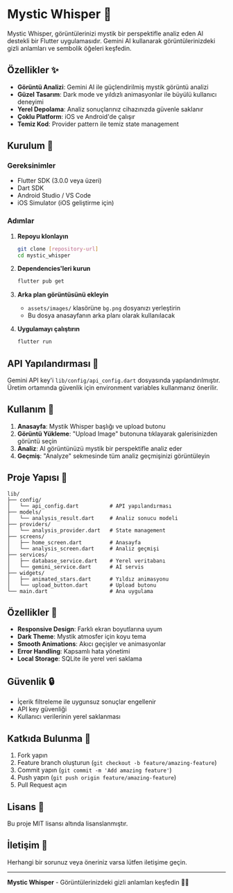 # Mystic Whisper 🔮

Mystic Whisper, görüntülerinizi mystik bir perspektifle analiz eden AI destekli bir Flutter uygulamasıdır. Gemini AI kullanarak görüntülerinizdeki gizli anlamları ve sembolik öğeleri keşfedin.

## Özellikler ✨

- **Görüntü Analizi**: Gemini AI ile güçlendirilmiş mystik görüntü analizi
- **Güzel Tasarım**: Dark mode ve yıldızlı animasyonlar ile büyülü kullanıcı deneyimi
- **Yerel Depolama**: Analiz sonuçlarınız cihazınızda güvenle saklanır
- **Çoklu Platform**: iOS ve Android'de çalışır
- **Temiz Kod**: Provider pattern ile temiz state management

## Kurulum 🚀

### Gereksinimler
- Flutter SDK (3.0.0 veya üzeri)
- Dart SDK
- Android Studio / VS Code
- iOS Simulator (iOS geliştirme için)

### Adımlar

1. **Repoyu klonlayın**
   ```bash
   git clone [repository-url]
   cd mystic_whisper
   ```

2. **Dependencies'leri kurun**
   ```bash
   flutter pub get
   ```

3. **Arka plan görüntüsünü ekleyin**
   - `assets/images/` klasörüne `bg.png` dosyanızı yerleştirin
   - Bu dosya anasayfanın arka planı olarak kullanılacak

4. **Uygulamayı çalıştırın**
   ```bash
   flutter run
   ```

## API Yapılandırması 🔧

Gemini API key'i `lib/config/api_config.dart` dosyasında yapılandırılmıştır. Üretim ortamında güvenlik için environment variables kullanmanız önerilir.

## Kullanım 📱

1. **Anasayfa**: Mystik Whisper başlığı ve upload butonu
2. **Görüntü Yükleme**: "Upload Image" butonuna tıklayarak galerisinizden görüntü seçin
3. **Analiz**: AI görüntünüzü mystik bir perspektifle analiz eder
4. **Geçmiş**: "Analyze" sekmesinde tüm analiz geçmişinizi görüntüleyin

## Proje Yapısı 📁

```
lib/
├── config/
│   └── api_config.dart          # API yapılandırması
├── models/
│   └── analysis_result.dart     # Analiz sonucu modeli
├── providers/
│   └── analysis_provider.dart   # State management
├── screens/
│   ├── home_screen.dart         # Anasayfa
│   └── analysis_screen.dart     # Analiz geçmişi
├── services/
│   ├── database_service.dart    # Yerel veritabanı
│   └── gemini_service.dart      # AI servis
├── widgets/
│   ├── animated_stars.dart      # Yıldız animasyonu
│   └── upload_button.dart       # Upload butonu
└── main.dart                    # Ana uygulama
```

## Özellikler 🎯

- **Responsive Design**: Farklı ekran boyutlarına uyum
- **Dark Theme**: Mystik atmosfer için koyu tema
- **Smooth Animations**: Akıcı geçişler ve animasyonlar
- **Error Handling**: Kapsamlı hata yönetimi
- **Local Storage**: SQLite ile yerel veri saklama

## Güvenlik 🔒

- İçerik filtreleme ile uygunsuz sonuçlar engellenir
- API key güvenliği
- Kullanıcı verilerinin yerel saklanması

## Katkıda Bulunma 🤝

1. Fork yapın
2. Feature branch oluşturun (`git checkout -b feature/amazing-feature`)
3. Commit yapın (`git commit -m 'Add amazing feature'`)
4. Push yapın (`git push origin feature/amazing-feature`)
5. Pull Request açın

## Lisans 📄

Bu proje MIT lisansı altında lisanslanmıştır.

## İletişim 📧

Herhangi bir sorunuz veya öneriniz varsa lütfen iletişime geçin.

---

**Mystic Whisper** - Görüntülerinizdeki gizli anlamları keşfedin 🔮✨ 